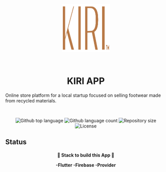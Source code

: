 <div align="center" id="top"> 
  <img src="https://github.com/marcosicp/kiriapp/blob/master/assets/images/iconlaunch.png" alt="KIRI" width="150" height="150"/>

&#xa0;

  <!-- <a href="https://kiriapp.netlify.app">Demo</a> -->
</div>

<h1 align="center">KIRI APP</h1>
 Online store platform for a local startup focused on selling footwear made from recycled materials.
 
 &#xa0;

<p align="center">
  <img alt="Github top language" src="https://img.shields.io/github/languages/top/marcosicp/kiriapp?color=56BEB8">
  <img alt="Github language count" src="https://img.shields.io/github/languages/count/marcosicp/kiriapp?color=56BEB8">
  <img alt="Repository size" src="https://img.shields.io/github/repo-size/marcosicp/kiriapp?color=56BEB8">
  <img alt="License" src="https://img.shields.io/github/license/marcosicp/kiriapp?color=56BEB8">

</p>

## Status

<h4 align="center">
	🚧 Stack to build this App 🚧

  -Flutter
  -Firebase
  -Provider

</h4>

